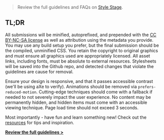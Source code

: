 > Review the full guidelines and FAQs on [Style Stage](https://stylestage.moderncss.dev/guidelines).

## TL;DR

All submissions will be minified, autoprefixed, and prepended with the <a href="https://creativecommons.org/licenses/by-nc-sa/3.0/">CC BY-NC-SA license</a> as well as attribution using the metadata you provide. You may use any build setup you prefer, but the final submission should be the compiled, unminified CSS. You retain the copyright to original graphics and must ensure all graphics used are appropriately licensed. All asset links, including fonts, must be absolute to external resources. Stylesheets will be saved into the Github repo, and detected changes that violate the guidelines are cause for removal.

Ensure your design is responsive, and that it passes accessible contrast (we'll be using aXe to verify). Animations should be removed via `prefers-reduced-motion`. Cutting-edge techniques should come with a fallback if needed to not severely impact the user experience. No content may be permanently hidden, and hidden items must come with an accessible viewing technique. Page load time should not exceed 3 seconds.

Most importantly - have fun and learn something new! Check out the [resources](https://stylestage.moderncss.dev/resources) for tips and inspiration.

**[Review the full guidelines >](https://stylestage.moderncss.dev/guidelines)**
